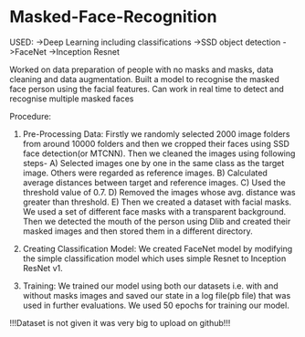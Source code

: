 # Masked-Face-Recognition

USED: 
->Deep Learning including classifications
->SSD object detection
->FaceNet
->Inception Resnet

Worked on data preparation of people with no masks and masks, data cleaning and data augmentation.
Built a model to recognise the masked face person using the facial features. 
Can work in real time to detect and recognise multiple masked faces


Procedure:
1) Pre-Processing Data: Firstly we randomly selected 2000 image folders from around 10000 folders and then we cropped their faces using SSD face detection(or MTCNN). Then we cleaned the images using following steps-
  A) Selected images one by one in the same class as the target image. Others were regarded as reference images.
  B) Calculated average distances between target and reference images.
  C) Used the threshold value of 0.7.
  D) Removed the images whose avg. distance was greater than threshold.
  E) Then we created a dataset with facial masks. We used a set of different face masks with a transparent background. Then we detected the mouth of the person using          Dlib and created their masked images and then stored them in a different directory.
  
2) Creating Classification Model: We created FaceNet model by modifying the simple classification model which uses simple Resnet to Inception ResNet v1.

3) Training: We trained our model using both our datasets i.e. with and without masks images and saved our state in a log file(pb file) that was used in further evaluations. We used 50 epochs for training our model.


!!!Dataset is not given it was very big to upload on github!!!
